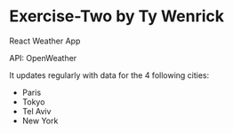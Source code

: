# Exercise-Two by Ty Wenrick

React Weather App

API: OpenWeather

It updates regularly with data for the 4 following cities:

- Paris
- Tokyo
- Tel Aviv
- New York
